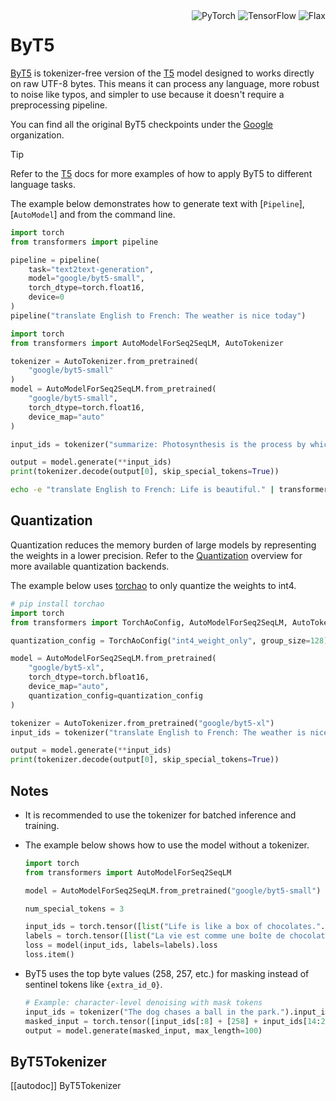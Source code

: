 <!--Copyright 2021 The HuggingFace Team. All rights reserved.

Licensed under the Apache License, Version 2.0 (the "License"); you may not use this file except in compliance with
the License. You may obtain a copy of the License at

http://www.apache.org/licenses/LICENSE-2.0

Unless required by applicable law or agreed to in writing, software distributed under the License is distributed on
an "AS IS" BASIS, WITHOUT WARRANTIES OR CONDITIONS OF ANY KIND, either express or implied. See the License for the
specific language governing permissions and limitations under the License.

⚠️ Note that this file is in Markdown but contain specific syntax for our doc-builder (similar to MDX) that may not be
rendered properly in your Markdown viewer.

-->
<div style="float: right;">
  <div class="flex flex-wrap space-x-1">
    <img alt="PyTorch" src="https://img.shields.io/badge/PyTorch-DE3412?style=flat&logo=pytorch&logoColor=white">
    <img alt="TensorFlow" src="https://img.shields.io/badge/TensorFlow-FF6F00?style=flat&logo=tensorflow&logoColor=white">
    <img alt="Flax" src="https://img.shields.io/badge/Flax-29a79b.svg?style=flat&logo=flax&logoColor=white">
  </div>
</div>

# ByT5

[ByT5](https://huggingface.co/papers/2105.13626) is tokenizer-free version of the [T5](./t5) model designed to works directly on raw UTF-8 bytes. This means it can process any language, more robust to noise like typos, and simpler to use because it doesn't require a preprocessing pipeline.

You can find all the original ByT5 checkpoints under the [Google](https://huggingface.co/google?search_models=byt5) organization.

> [!TIP]
> Refer to the [T5](./t5) docs for more examples of how to apply ByT5 to different language tasks.

The example below demonstrates how to generate text with [`Pipeline`], [`AutoModel`] and from the command line.

<hfoptions id="usage">
<hfoption id="Pipeline">

```python
import torch
from transformers import pipeline

pipeline = pipeline(
    task="text2text-generation",
    model="google/byt5-small",
    torch_dtype=torch.float16,
    device=0
)
pipeline("translate English to French: The weather is nice today")
```

</hfoption>
<hfoption id="AutoModel">

```python
import torch
from transformers import AutoModelForSeq2SeqLM, AutoTokenizer

tokenizer = AutoTokenizer.from_pretrained(
    "google/byt5-small"
)
model = AutoModelForSeq2SeqLM.from_pretrained(
    "google/byt5-small",
    torch_dtype=torch.float16,
    device_map="auto"
)

input_ids = tokenizer("summarize: Photosynthesis is the process by which plants, algae, and some bacteria convert light energy into chemical energy.", return_tensors="pt").to(model.device)

output = model.generate(**input_ids)
print(tokenizer.decode(output[0], skip_special_tokens=True))
```

</hfoption>
<hfoption id="transformers-cli">

```bash
echo -e "translate English to French: Life is beautiful." | transformers-cli run --task text2text-generation --model google/byt5-small --device 0
```

</hfoption>
</hfoptions>

## Quantization

Quantization reduces the memory burden of large models by representing the weights in a lower precision. Refer to the [Quantization](../quantization/overview) overview for more available quantization backends. 

The example below uses [torchao](../quantization/torchao) to only quantize the weights to int4.

```python
# pip install torchao
import torch
from transformers import TorchAoConfig, AutoModelForSeq2SeqLM, AutoTokenizer

quantization_config = TorchAoConfig("int4_weight_only", group_size=128)

model = AutoModelForSeq2SeqLM.from_pretrained(
    "google/byt5-xl",
    torch_dtype=torch.bfloat16,
    device_map="auto",
    quantization_config=quantization_config
)

tokenizer = AutoTokenizer.from_pretrained("google/byt5-xl")
input_ids = tokenizer("translate English to French: The weather is nice today.", return_tensors="pt").to(model.device)

output = model.generate(**input_ids)
print(tokenizer.decode(output[0], skip_special_tokens=True))
```

## Notes

- It is recommended to use the tokenizer for batched inference and training.
- The example below shows how to use the model without a tokenizer.

    ```python
    import torch
    from transformers import AutoModelForSeq2SeqLM
    
    model = AutoModelForSeq2SeqLM.from_pretrained("google/byt5-small")
    
    num_special_tokens = 3
    
    input_ids = torch.tensor([list("Life is like a box of chocolates.".encode("utf-8"))]) + num_special_tokens
    labels = torch.tensor([list("La vie est comme une boîte de chocolat.".encode("utf-8"))]) + num_special_tokens
    loss = model(input_ids, labels=labels).loss
    loss.item()
    ```

- ByT5 uses the top byte values (258, 257, etc.) for masking instead of sentinel tokens like `{extra_id_0}`.

    ```python
    # Example: character-level denoising with mask tokens
    input_ids = tokenizer("The dog chases a ball in the park.").input_ids
    masked_input = torch.tensor([input_ids[:8] + [258] + input_ids[14:21] + [257] + input_ids[28:]])
    output = model.generate(masked_input, max_length=100)
    ```

## ByT5Tokenizer

[[autodoc]] ByT5Tokenizer
